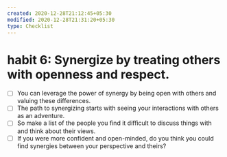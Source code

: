 ```yaml
---
created: 2020-12-28T21:12:45+05:30
modified: 2020-12-28T21:31:20+05:30
type: Checklist
---
```


# habit 6: Synergize by treating others with openness and respect.

- [ ] You can leverage the power of synergy by being open with others and valuing these differences.
- [ ] The path to synergizing starts with seeing your interactions with others as an adventure.
- [ ] So make a list of the people you find it difficult to discuss things with and think about their views.
- [ ]  If you were more confident and open-minded, do you think you could find synergies between your perspective and theirs?